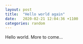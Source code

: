 ```yaml
---
layout: post
title:  "Hello world again"
date:   2020-02-21 12:04:36 +1100
categories: random
---
```

Hello world. More to come...
